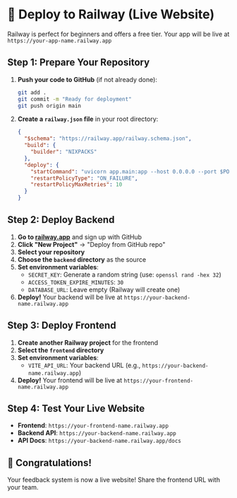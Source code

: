 # 🚀 Deploy to Railway (Live Website)

Railway is perfect for beginners and offers a free tier. Your app will be live at `https://your-app-name.railway.app`

## Step 1: Prepare Your Repository

1. **Push your code to GitHub** (if not already done):
   ```bash
   git add .
   git commit -m "Ready for deployment"
   git push origin main
   ```

2. **Create a `railway.json` file** in your root directory:
   ```json
   {
     "$schema": "https://railway.app/railway.schema.json",
     "build": {
       "builder": "NIXPACKS"
     },
     "deploy": {
       "startCommand": "uvicorn app.main:app --host 0.0.0.0 --port $PORT",
       "restartPolicyType": "ON_FAILURE",
       "restartPolicyMaxRetries": 10
     }
   }
   ```

## Step 2: Deploy Backend

1. **Go to [railway.app](https://railway.app)** and sign up with GitHub
2. **Click "New Project"** → "Deploy from GitHub repo"
3. **Select your repository**
4. **Choose the `backend` directory** as the source
5. **Set environment variables**:
   - `SECRET_KEY`: Generate a random string (use: `openssl rand -hex 32`)
   - `ACCESS_TOKEN_EXPIRE_MINUTES`: `30`
   - `DATABASE_URL`: Leave empty (Railway will create one)
6. **Deploy!** Your backend will be live at `https://your-backend-name.railway.app`

## Step 3: Deploy Frontend

1. **Create another Railway project** for the frontend
2. **Select the `frontend` directory**
3. **Set environment variables**:
   - `VITE_API_URL`: Your backend URL (e.g., `https://your-backend-name.railway.app`)
4. **Deploy!** Your frontend will be live at `https://your-frontend-name.railway.app`

## Step 4: Test Your Live Website

- **Frontend**: `https://your-frontend-name.railway.app`
- **Backend API**: `https://your-backend-name.railway.app`
- **API Docs**: `https://your-backend-name.railway.app/docs`

## 🎉 Congratulations!

Your feedback system is now a live website! Share the frontend URL with your team. 